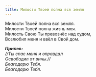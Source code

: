 ```yaml
---
title: Милости Твоей полна вся земля
---
```


Милости Твоей полна вся земля.  
Милости Твоей полна жизнь моя.  
Милость Свою Ты превознёс над судом,  
Возлюбил меня и ввёл в Свой дом.

*__Припев:__  
//Ты спас меня и оправдал  
Освободил от вины.//  
Благодарю Тебя.  
Благодарю Тебя.*
